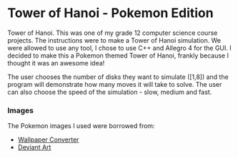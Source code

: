 # Tower of Hanoi - Pokemon Edition
Tower of Hanoi. This was one of my grade 12 computer science course projects. The instructions were to make a Tower of Hanoi simulation. We were allowed to use any tool, I chose to use C++ and Allegro 4 for the GUI. I decided to make this a Pokemon themed Tower of Hanoi, frankly because I thought it was an awesome idea!

The user chooses the number of disks they want to simulate ([1,8]) and the program will demonstrate how many moves it will take to solve. The user can also choose the speed of the simulation - slow, medium and fast.

### Images
The Pokemon images I used were borrowed from:
* [Wallpaper Converter](http://www.wallconvert.com/search/pikachu/)
* [Deviant Art](http://gensafe.deviantart.com)
